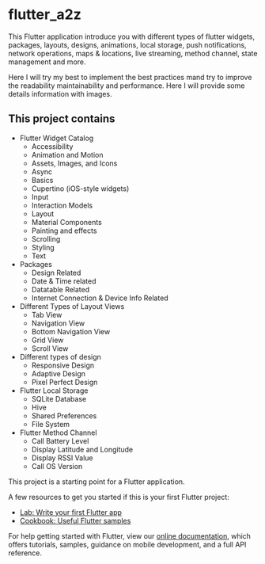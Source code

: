 # flutter_a2z

This Flutter application introduce you with different types of flutter widgets, packages, layouts,
designs, animations, local storage, push notifications, network operations, maps & locations, live
streaming, method channel, state management and more.

Here I will try my best to implement the best practices mand try to improve the readability
maintainability and performance. Here I will provide some details information with images.

## This project contains
<html>
<body>
    <ul>
      <li>Flutter Widget Catalog
        <ul>
          <li>Accessibility</li>
          <li>Animation and Motion</li>
          <li>Assets, Images, and Icons</li>
          <li>Async</li>
          <li>Basics</li>
          <li>Cupertino (iOS-style widgets)</li>
          <li>Input</li>
          <li>Interaction Models</li>
          <li>Layout</li>
          <li>Material Components</li>
          <li>Painting and effects</li>
          <li>Scrolling</li>
          <li>Styling</li>
          <li>Text</li>
        </ul>
      </li>
      <li>Packages
        <ul>
          <li>Design Related</li>
          <li>Date & Time related</li>
          <li>Datatable Related</li>
          <li>Internet Connection & Device Info Related</li>
        </ul>
      </li>
      <li>Different Types of Layout Views
        <ul>
          <li>Tab View</li>
          <li>Navigation View</li>
          <li>Bottom Navigation View</li>
          <li>Grid View</li>
          <li>Scroll View</li>
        </ul>
      </li>
      <li>Different types of design
        <ul>
          <li>Responsive Design</li>
          <li>Adaptive Design</li>
          <li>Pixel Perfect Design</li>
        </ul>
      </li>
      <li>Flutter Local Storage
        <ul>
          <li>SQLite Database</li>
          <li>Hive</li>
          <li>Shared Preferences</li>
          <li>File System</li>
        </ul>
      </li>
      <li>Flutter Method Channel
        <ul>
          <li>Call Battery Level</li>
          <li>Display Latitude and Longitude</li>
          <li>Display RSSI Value</li>
          <li>Call OS Version</li>
        </ul>
      </li>
    </ul>
</body>
</html>


This project is a starting point for a Flutter application.

A few resources to get you started if this is your first Flutter project:

- [Lab: Write your first Flutter app](https://flutter.dev/docs/get-started/codelab)
- [Cookbook: Useful Flutter samples](https://flutter.dev/docs/cookbook)

For help getting started with Flutter, view our
[online documentation](https://flutter.dev/docs), which offers tutorials, samples, guidance on
mobile development, and a full API reference.
